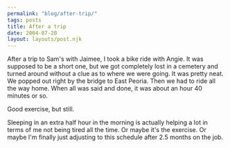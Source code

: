 ```yaml
---
permalink: "blog/after-trip/"
tags: posts
title: After a trip
date: 2004-07-20
layout: layouts/post.njk
---
```


After a trip to Sam's with Jaimee, I took a bike ride with Angie. It was supposed to be a short one, but we got completely lost in a cemetery and turned around without a clue as to where we were going. It was pretty neat. We popped out right by the bridge to East Peoria. Then we had to ride all the way home. When all was said and done, it was about an hour 40 minutes or so. 

Good exercise, but still.

Sleeping in an extra half hour in the morning is actually helping a lot in terms of me not being tired all the time. Or maybe it's the exercise. Or maybe I'm finally just adjusting to this schedule after 2.5 months on the job.